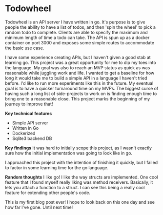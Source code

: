 # Todowheel

Todowheel is an API server I have written in go. It's purpose is
to give people the ability to have a list of todos, and then
'spin the wheel' to pick a random todo to complete. Clients are able
to specify the maximum and minimum length of time a todo can take.
The API is spun up as a docker container on port 3000 and exposes
some simple routes to accommodate the basic use case.

I have some experience creating APIs, but I haven't given a good
stab at learning go. This project was a great opportunity for me
to dip my toes into the language.
My goal was also to reach an MVP status as quick as was reasonable while juggling work and life.
I wanted to get a baseline for how long it would take me to build a simple API in a language I haven't tried before.
I'd like to run more experiments like this in the future.
My eventual goal is to have a quicker turnaround time on my MVPs.
The biggest curse of having such a long list of side-projects
to work on is finding enough time to bring one to a reasonable
close. This project marks the beginning of my journey to
improve that!

**Key technical features**
* Simple API server
* Written in Go
* Dockerized
* Sqlite3 backend DB


**Key findings**
It was hard to initially scope this project, as I wasn't exactly
sure how the initial implementation was going to look like in go.


I approached this project with the intention of finishing it quickly, but I failed to factor in some learning time for the go language.


**Random thoughts**
I like go! I like the way structs are implemented. One cool feature that I found myself really liking was
method receivers. Basically, it lets you attach a function to a struct. I can see this being a really cool feature for extending
other people's code.


This is my first blog post ever! I hope to look back on this one day and see how far I've gone. Until next time!

